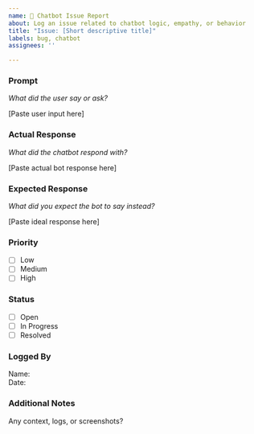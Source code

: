 ```yaml
---
name: 🐞 Chatbot Issue Report
about: Log an issue related to chatbot logic, empathy, or behavior
title: "Issue: [Short descriptive title]"
labels: bug, chatbot
assignees: ''

---
```


### Prompt
_What did the user say or ask?_

[Paste user input here]

### Actual Response
_What did the chatbot respond with?_

[Paste actual bot response here]

### Expected Response
_What did you expect the bot to say instead?_

[Paste ideal response here]

### Priority
- [ ] Low
- [ ] Medium
- [ ] High

### Status
- [ ] Open
- [ ] In Progress
- [ ] Resolved

### Logged By
Name:  
Date:  

### Additional Notes
Any context, logs, or screenshots?
